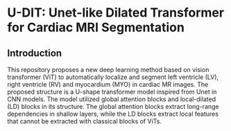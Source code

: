 # U-DIT: Unet-like Dilated Transformer for Cardiac MRI Segmentation
## **Introduction**
This repository proposes a new deep learning method based on vision transformer (ViT) to automatically localize and segment left ventricle (LV), right ventricle (RV) and myocardium (MYO) in cardiac MR images. The proposed structure is a U-shape transformer model inspired from Unet in CNN models. The model utilized global attention blocks and local-dilated (LD) blocks in its structure. The global attention blocks extract long-range dependencies in shallow layers, while the LD blocks extract local features that cannot be extracted with classical blocks of ViTs. 

